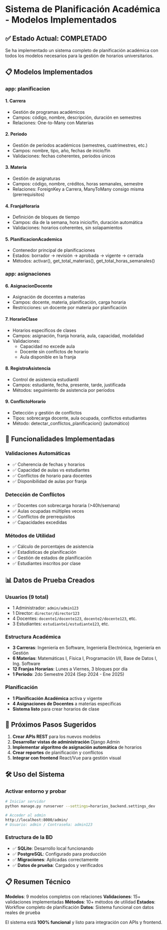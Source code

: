 # Sistema de Planificación Académica - Modelos Implementados

## ✅ Estado Actual: COMPLETADO

Se ha implementado un sistema completo de planificación académica con todos los modelos necesarios para la gestión de horarios universitarios.

## 📋 Modelos Implementados

### **app: planificacion**

#### **1. Carrera**
- Gestión de programas académicos
- Campos: código, nombre, descripción, duración en semestres
- Relaciones: One-to-Many con Materias

#### **2. Periodo**
- Gestión de períodos académicos (semestres, cuatrimestres, etc.)
- Campos: nombre, tipo, año, fechas de inicio/fin
- Validaciones: fechas coherentes, períodos únicos

#### **3. Materia**
- Gestión de asignaturas
- Campos: código, nombre, créditos, horas semanales, semestre
- Relaciones: ForeignKey a Carrera, ManyToMany consigo misma (prerrequisitos)

#### **4. FranjaHoraria**
- Definición de bloques de tiempo
- Campos: día de la semana, hora inicio/fin, duración automática
- Validaciones: horarios coherentes, sin solapamientos

#### **5. PlanificacionAcademica**
- Contenedor principal de planificaciones
- Estados: borrador → revisión → aprobada → vigente → cerrada
- Métodos: activar(), get_total_materias(), get_total_horas_semanales()

### **app: asignaciones**

#### **6. AsignacionDocente**
- Asignación de docentes a materias
- Campos: docente, materia, planificación, carga horaria
- Restricciones: un docente por materia por planificación

#### **7. HorarioClase**
- Horarios específicos de clases
- Campos: asignación, franja horaria, aula, capacidad, modalidad
- Validaciones:
  - Capacidad no excede aula
  - Docente sin conflictos de horario
  - Aula disponible en la franja

#### **8. RegistroAsistencia**
- Control de asistencia estudiantil
- Campos: estudiante, fecha, presente, tarde, justificada
- Métodos: seguimiento de asistencia por períodos

#### **9. ConflictoHorario**
- Detección y gestión de conflictos
- Tipos: sobrecarga docente, aula ocupada, conflictos estudiantes
- Método: detectar_conflictos_planificacion() (automático)

## 🔧 Funcionalidades Implementadas

### **Validaciones Automáticas**
- ✅ Coherencia de fechas y horarios
- ✅ Capacidad de aulas vs estudiantes
- ✅ Conflictos de horario para docentes
- ✅ Disponibilidad de aulas por franja

### **Detección de Conflictos**
- ✅ Docentes con sobrecarga horaria (>40h/semana)
- ✅ Aulas ocupadas múltiples veces
- ✅ Conflictos de prerrequisitos
- ✅ Capacidades excedidas

### **Métodos de Utilidad**
- ✅ Cálculo de porcentajes de asistencia
- ✅ Estadísticas de planificación
- ✅ Gestión de estados de planificación
- ✅ Estudiantes inscritos por clase

## 📊 Datos de Prueba Creados

### **Usuarios (9 total)**
- 1 Administrador: `admin/admin123`
- 1 Director: `director/director123`
- 4 Docentes: `docente1/docente123`, `docente2/docente123`, etc.
- 3 Estudiantes: `estudiante1/estudiante123`, etc.

### **Estructura Académica**
- **3 Carreras**: Ingeniería en Software, Ingeniería Electrónica, Ingeniería en Gestión
- **6 Materias**: Matemáticas I, Física I, Programación I/II, Base de Datos I, Ing. Software
- **12 Franjas Horarias**: Lunes a Viernes, 3 bloques por día
- **1 Período**: 2do Semestre 2024 (Sep 2024 - Ene 2025)

### **Planificación**
- **1 Planificación Académica** activa y vigente
- **4 Asignaciones de Docentes** a materias específicas
- **Sistema listo** para crear horarios de clase

## 🚀 Próximos Pasos Sugeridos

1. **Crear APIs REST** para los nuevos modelos
2. **Desarrollar vistas de administración** Django Admin
3. **Implementar algoritmo de asignación automática** de horarios
4. **Crear reportes** de planificación y conflictos
5. **Integrar con frontend** React/Vue para gestión visual

## 🛠️ Uso del Sistema

### **Activar entorno y probar**
```bash
# Iniciar servidor
python manage.py runserver --settings=horarios_backend.settings_dev

# Acceder al admin
http://localhost:8000/admin/
# Usuario: admin / Contraseña: admin123
```

### **Estructura de la BD**
- ✅ **SQLite**: Desarrollo local funcionando
- ✅ **PostgreSQL**: Configurado para producción
- ✅ **Migraciones**: Aplicadas correctamente
- ✅ **Datos de prueba**: Cargados y verificados

## 📋 Resumen Técnico

**Modelos**: 9 modelos completos con relaciones
**Validaciones**: 15+ validaciones implementadas
**Métodos**: 10+ métodos de utilidad
**Estados**: Workflow completo de planificación
**Datos**: Sistema funcional con datos reales de prueba

El sistema está **100% funcional** y listo para integración con APIs y frontend.